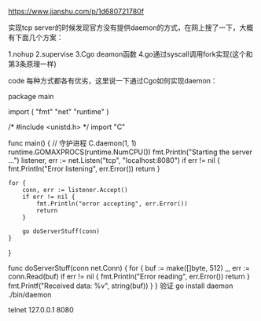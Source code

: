 https://www.jianshu.com/p/1d680721780f

实现tcp server的时候发现官方没有提供daemon的方式，在网上搜了一下，大概有下面几个方案：

1.nohup
2.supervise
3.Cgo deamon函数
4.go通过syscall调用fork实现(这个和第3条原理一样)


code
每种方式都各有优劣，这里说一下通过Cgo如何实现daemon：

package main

import (
    "fmt"
    "net"
    "runtime"
)

/*
#include <unistd.h>
*/
import "C"

func main() {
    // 守护进程
    C.daemon(1, 1)
    runtime.GOMAXPROCS(runtime.NumCPU())
    fmt.Println("Starting the server ...")
    listener, err := net.Listen("tcp", "localhost:8080")
    if err != nil {
        fmt.Println("Error listening", err.Error())
        return
    }

    for {
        conn, err := listener.Accept()
        if err != nil {
            fmt.Println("error accepting", err.Error())
            return
        }

        go doServerStuff(conn)
    }
}

func doServerStuff(conn net.Conn) {
    for {
        buf := make([]byte, 512)
        _, err := conn.Read(buf)
        if err != nil {
            fmt.Println("Error reading", err.Error())
            return
        }
        fmt.Printf("Received data: %v", string(buf))
    }
}
验证
go install daemon
./bin/daemon

telnet 127.0.0.1 8080
